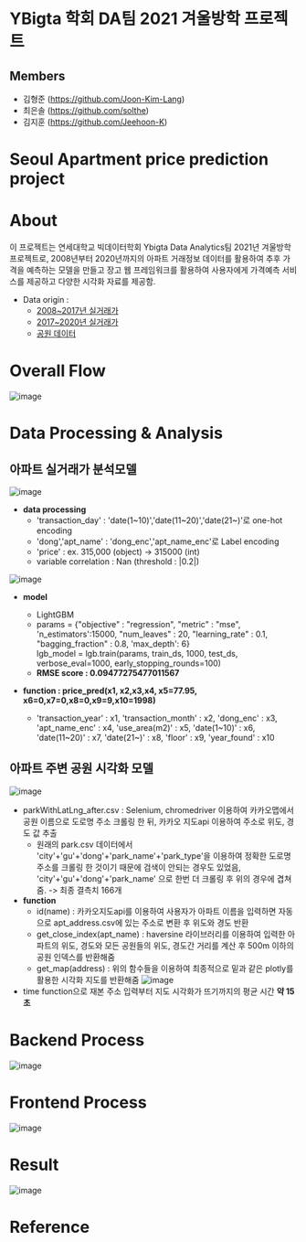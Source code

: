 # YBigta 학회 DA팀 2021 겨울방학 프로젝트
## Members
  * 김형준 (https://github.com/Joon-Kim-Lang)    
  * 최은솔 (https://github.com/solthe)   
  * 김지훈 (https://github.com/Jeehoon-K) 
# Seoul Apartment price prediction project

# About
  이 프로젝트는 연세대학교 빅데이터학회 Ybigta Data Analytics팀 2021년 겨울방학 프로젝트로,
  2008년부터 2020년까지의 아파트 거래정보 데이터를 활용하여 추후 가격을 예측하는 모델을 만들고
  장고 웹 프레임워크를 활용하여 사용자에게 가격예측 서비스를 제공하고 다양한 시각화 자료를
  제공함.   
     
  * Data origin :   
    * [2008~2017년 실거래가](https://dacon.io/competitions/official/21265/data/)   
    * [2017~2020년 실거래가](https://rt.molit.go.kr/)   
    * [공원 데이터](https://dacon.io/competitions/official/21265/data/)
  
# Overall Flow
![image](https://user-images.githubusercontent.com/61021101/106378798-ca274380-63ea-11eb-931a-56a303b5b3a6.png)

# Data Processing & Analysis
## 아파트 실거래가 분석모델
![image](https://user-images.githubusercontent.com/61021101/106378867-589bc500-63eb-11eb-970d-c880cc66b5ca.png)
* **data processing**   
  * 'transaction_day' : 'date(1\~10)','date(11\~20)','date(21~)'로 one-hot encoding   
  * 'dong','apt_name' : 'dong_enc','apt_name_enc'로 Label encoding   
  * 'price' : ex. 315,000 (object) -> 315000 (int)   
  * variable correlation : Nan (threshold : |0.2|)


![image](https://user-images.githubusercontent.com/61021101/106378868-5d607900-63eb-11eb-8cd6-350c5231d7f4.png)
* **model**   
  * LightGBM   
  * params = {"objective" : "regression", "metric" : "mse", 'n_estimators':15000,
              "num_leaves" : 20, "learning_rate" : 0.1, "bagging_fraction" : 0.8,
                'max_depth': 6}   
    lgb_model = lgb.train(params, train_ds, 1000, test_ds, verbose_eval=1000, early_stopping_rounds=100)
  * **RMSE score : 0.09477275477011567**   
     
* **function : price_pred(x1, x2,x3,x4, x5=77.95, x6=0,x7=0,x8=0,x9=9,x10=1998)**   
  * 'transaction_year' : x1, 'transaction_month' : x2, 'dong_enc' : x3, 'apt_name_enc' : x4, 'use_area(m2)' : x5, 'date(1\~10)' : x6, 'date(11\~20)' : x7, 'date(21~)' : x8, 'floor' : x9, 'year_found' : x10
## 아파트 주변 공원 시각화 모델    
![image](https://user-images.githubusercontent.com/67865191/107124336-b0a06300-68e6-11eb-9aec-3f675b9dd904.PNG)
* parkWithLatLng_after.csv : Selenium, chromedriver 이용하여 카카오맵에서 공원 이름으로 도로명 주소 크롤링 한 뒤, 카카오 지도api 이용하여 주소로 위도, 경도 값 추출   
  * 원래의 park.csv 데이터에서 'city'+'gu'+'dong'+'park_name'+'park_type'을 이용하여 정확한 도로명 주소를 크롤링 한 것이기 때문에 검색이 안되는 경우도 있었음, 'city'+'gu'+'dong'+'park_name' 으로 한번 더 크롤링 후 위의 경우에 겹쳐줌. -> 최종 결측치 166개   
* **function**
  * id(name) : 카카오지도api를 이용하여 사용자가 아파트 이름을 입력하면 자동으로 apt_address.csv에 있는 주소로 변환 후 위도와 경도 반환
  * get_close_index(apt_name) : haversine 라이브러리를 이용하여 입력한 아파트의 위도, 경도와 모든 공원들의 위도, 경도간 거리를 계산 후 500m 이하의 공원 인덱스를 반환해줌
  * get_map(address) : 위의 함수들을 이용하여 최종적으로 밑과 같은 plotly를 활용한 시각화 지도를 반환해줌
![image](https://user-images.githubusercontent.com/67865191/107124798-4210d480-68e9-11eb-9069-e456cf3efa7d.PNG)
* time function으로 재본 주소 입력부터 지도 시각화가 뜨기까지의 평균 시간 **약 15초**
# Backend Process

![image](https://user-images.githubusercontent.com/61021101/106378904-98fb4300-63eb-11eb-9d4f-0d1c3be15d13.png)

# Frontend Process

![image](https://user-images.githubusercontent.com/61021101/106378946-d790fd80-63eb-11eb-8be6-7c44502134d7.png)

# Result
![image](https://user-images.githubusercontent.com/61021101/106378988-2048b680-63ec-11eb-893d-4bca470a1197.png)

# Reference

